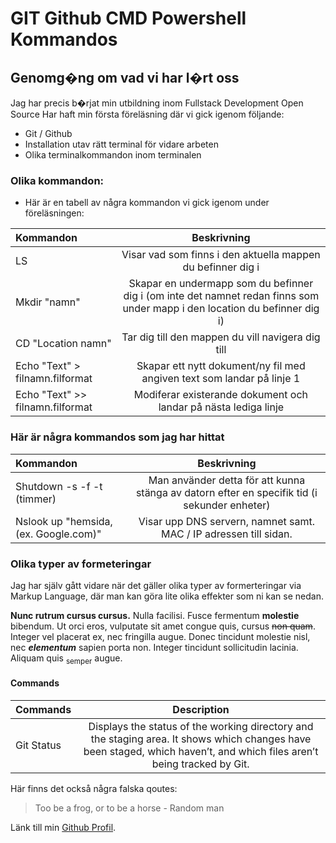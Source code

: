 
# GIT Github CMD Powershell Kommandos 
## Genomg�ng om vad vi har l�rt oss 
Jag har precis b�rjat min utbildning inom Fullstack Development Open Source 
Har haft min första föreläsning där vi gick igenom följande:
- Git / Github
- Installation utav rätt terminal för vidare arbeten
- Olika terminalkommandon inom terminalen

### Olika kommandon:
- Här är en tabell av några kommandon vi gick igenom under föreläsningen:

| Kommandon | Beskrivning |
| :-------- | :----------:|
| LS | Visar vad som finns i den aktuella mappen du befinner dig i |
| Mkdir "namn" | Skapar en undermapp som du befinner dig i (om inte det namnet redan finns som under mapp i den location du befinner dig i) |
| CD "Location namn" | Tar dig till den mappen du vill navigera dig till |
| Echo "Text" > filnamn.filformat | Skapar ett nytt dokument/ny fil med angiven text som landar på linje 1 |
| Echo "Text" >> filnamn.filformat | Modiferar existerande dokument och landar på nästa lediga linje |
<!--Lägg till några git kommandos vi gick igenom 2024 - 09 - 10 --> 
### Här är några kommandos som jag har hittat 
| Kommandon | Beskrivning |
| :-------- | :----------:|
| Shutdown -s -f -t (timmer) | Man använder detta för att kunna stänga av datorn efter en specifik tid (i sekunder enheter) |
| Nslook up "hemsida, (ex. Google.com)" | Visar upp DNS servern, namnet samt. MAC / IP adressen till sidan. |
<!-- Lägg till 5 st. kommandos -->

### Olika typer av formeteringar

Jag har själv gått vidare när det gäller olika typer av formerteringar via Markup Language,
där man kan göra lite olika effekter som ni kan se nedan.

**Nunc rutrum cursus cursus.** Nulla facilisi. Fusce fermentum __molestie__ bibendum. Ut orci eros, vulputate sit amet congue quis, cursus ~~non quam~~. Integer vel placerat ex, nec fringilla augue. Donec tincidunt molestie nisl, nec ***elementum*** sapien porta non. Integer tincidunt sollicitudin lacinia. Aliquam quis <sub>semper</sub> augue.


#### Commands

| Commands   | Description |
| :----------| :----------:|
| Git Status | Displays the status of the working directory and the staging area. It shows which changes have been staged, which haven’t, and which files aren’t being tracked by Git.    |

Här finns det också några falska qoutes:
> Too be a frog, or to be a horse - Random man

Länk till min [Github Profil](https://github.com/TryFailCryTryAgain).